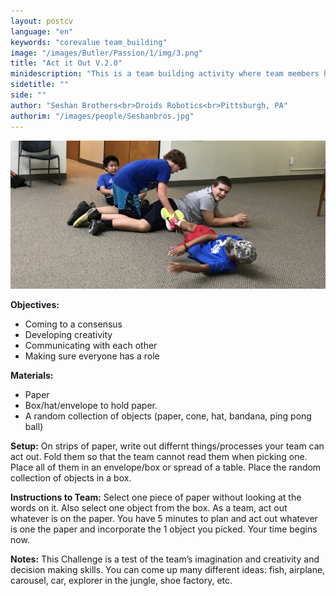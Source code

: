 ```yaml
---
layout: postcv
language: "en"
keywords: "corevalue team_building"
image: "/images/Butler/Passion/1/img/3.png"
title: "Act it Out V.2.0"
minidescription: "This is a team building activity where team members have to incorporate a random prop into their activity."
sidetitle: ""
side: ""
author: "Seshan Brothers<br>Droids Robotics<br>Pittsburgh, PA"
authorim: "/images/people/Seshanbros.jpg"
---
```



<img src="/images/CoreValues/Pokedragon.jpg" style="max-width: 100%">

<b>Objectives:</b>
- Coming to a consensus
- Developing creativity
- Communicating with each other
- Making sure everyone has a role

<b>Materials:</b>
- Paper
- Box/hat/envelope to hold paper.
- A random collection of objects (paper, cone, hat, bandana, ping pong ball)

<b>Setup:</b>
On strips of paper, write out differnt things/processes your team can act out. Fold them so that the team cannot read them when picking one. Place all of them in an envelope/box or spread of a table. Place the random collection of objects in a box.

<b>Instructions to Team:</b>
Select one piece of paper without looking at the words on it. Also select one object from the box. As a team, act out whatever is on the paper. You have 5 minutes to plan and act out whatever is one the paper and incorporate the 1 object you picked. Your time begins now.

<b>Notes:</b>
This Challenge is a test of the team’s imagination and creativity and decision making skills.
You can come up many different ideas: fish, airplane, carousel, car, explorer in the jungle, shoe factory, etc.




